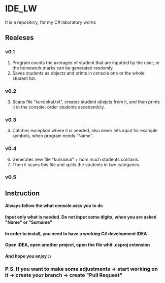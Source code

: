 # IDE_LW
It is a repository, for my C# laboratory works

## Realeses

### v0.1
1) Program counts the averages of student that are inputted by the user;
or the homework marks can be generated randomly. 
2) Saves students as objects and prints in console one or the whole student list.

### v0.2
3) Scans file "kursiokai.txt", creates student obejcts from it, and then prints it in the console;
order students ascedenticly.

### v0.3
4) Catches exception where it is needed, also never lets input for example symbols, when program needs "Name".

### v0.4
6) Generates new file "kursiokai" + hom much students contains.
7) Then it scans this file and splits the students in two categories.

### v0.5

## Instruction

#### Always follow the what console asks you to do
#### Input only what is needed. Do not input some digits, when you are asked "Name" or "Surname"
#### In order to install, you need to have a working C# development IDEA
#### Open IDEA, open another project, open the file whit .csproj extension
#### And hope you enjoy :)

### P.S. If you want to make some adjustments -> start working on it -> create your branch -> create "Pull Request"
